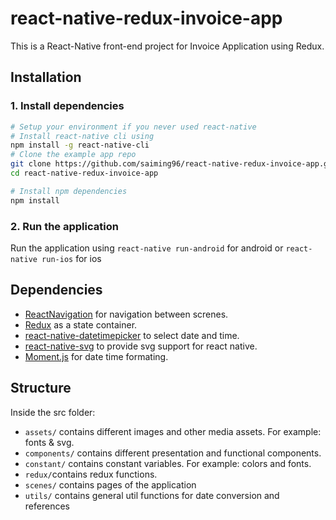 # react-native-redux-invoice-app
This is a React-Native front-end project for Invoice Application using Redux.

## Installation
### 1. Install dependencies

 ```sh
# Setup your environment if you never used react-native
# Install react-native cli using 
npm install -g react-native-cli
# Clone the example app repo
git clone https://github.com/saiming96/react-native-redux-invoice-app.git
cd react-native-redux-invoice-app

# Install npm dependencies
npm install
```

### 2. Run the application
Run the application using `react-native run-android` for android or `react-native run-ios` for ios

## Dependencies
* [ReactNavigation](https://github.com/react-navigation/react-navigation) for navigation between screnes.
* [Redux](https://github.com/reduxjs/redux) as a state container.
* [react-native-datetimepicker](https://github.com/react-native-datetimepicker/datetimepicker) to select date and time.
* [react-native-svg](https://github.com/react-native-svg/react-native-svg) to provide svg support for react native.
* [Moment.js](https://momentjs.com/) for date time formating.


## Structure

  Inside the src folder:
* `assets/` contains different images and other media assets. For example: fonts & svg.
* `components/` contains different presentation and functional components.
* `constant/` contains constant variables. For example: colors and fonts.
* `redux/`contains redux functions.
* `scenes/` contains pages of the application
* `utils/` contains general util functions for date conversion and references
